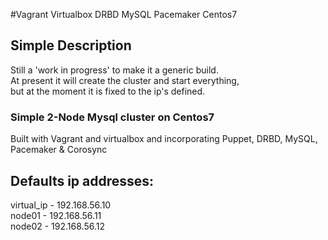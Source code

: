 #Vagrant Virtualbox DRBD MySQL Pacemaker Centos7

## Simple Description

Still a 'work in progress' to make it a generic build.  
At present it will create the cluster and start everything,  
but at the moment it is fixed to the ip's defined.  



### Simple 2-Node Mysql cluster on Centos7
Built with Vagrant and virtualbox
and incorporating Puppet, DRBD, MySQL, Pacemaker & Corosync  



## Defaults ip addresses:  
   virtual_ip - 192.168.56.10  
   node01     - 192.168.56.11  
   node02     - 192.168.56.12  
